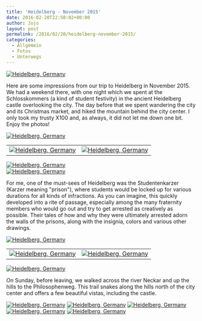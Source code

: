 ```yaml
---
title: 'Heidelberg - November 2015'
date: 2016-02-20T22:50:02+00:00
author: Jojo
layout: post
permalink: /2016/02/20/heidelberg-november-2015/
categories:
  - Allgemein
  - Fotos
  - Unterwegs
---
```

<div class="img aligncenter">
<a href="https://www.flickr.com/photos/heipei/23066938894/in/photostream" title="Heidelberg, Germany"><img src="https://farm1.staticflickr.com/623/23066938894_06dc7cc6ca_b.jpg" alt="Heidelberg, Germany"></a>
</div>

<p>
Here are some impressions from our trip to Heidelberg in November 2015. We had
a weekend there, with one night which we spent at the Schlosskommers (a kind of
student festivity) in the ancient Heidelberg castle overlooking the city.  The
day before that we spent wandering the city and its Christmas market, and hiked
the mountain behind the city center. I only took my trusty X100 and, as always,
it did not let me down one bit. Enjoy the photos!
</p>

<div class="img aligncenter">
<div>
<a href="https://www.flickr.com/photos/heipei/23414372512/in/photostream" title="Heidelberg, Germany"><img src="https://farm1.staticflickr.com/697/23414372512_917ba3e5c4_b.jpg" alt="Heidelberg, Germany"></a>
</div>
<table>
<tr><td><a href="https://www.flickr.com/photos/heipei/23587492396/in/photostream" title="Heidelberg, Germany"><img src="https://farm1.staticflickr.com/746/23587492396_1b8525d448_c.jpg" alt="Heidelberg, Germany"></a>
</td><td><a href="https://www.flickr.com/photos/heipei/23028600994/in/photostream" title="Heidelberg, Germany"><img src="https://farm6.staticflickr.com/5742/23028600994_21d9dfe951_c.jpg" alt="Heidelberg, Germany"></a>
</td>
</tr>
</table>
<div>
<a href="https://www.flickr.com/photos/heipei/23531182061/in/photostream" title="Heidelberg, Germany"><img src="https://farm6.staticflickr.com/5636/23531182061_89b50ff0fd_b.jpg" alt="Heidelberg, Germany"></a>
</div>
<a href="https://www.flickr.com/photos/heipei/23455713940/" title="Heidelberg, Germany"><img src="https://farm1.staticflickr.com/632/23455713940_c48708e9ce_b.jpg" alt="Heidelberg, Germany"></a>

</div>

<p>
For me, one of the must-sees of Heidelberg was the Studentenkarzer (Karzer
meaning "prison"), where students would be locked up for various durations for
all kinds of infractions. As you can imagine, this quickly developed into a
rite of passage, especially among the many fraternity members who would go out
and try to get arrested as creatively as possible. Their tales of how and why
they were ultimately arrested adorn the walls of the prisons, along with the
insignia, colors and various other drawings.
</p>

<div class="img aligncenter">
<div>
<a href="https://www.flickr.com/photos/heipei/23295413600/in/photostream" title="Heidelberg, Germany"><img src="https://farm1.staticflickr.com/717/23295413600_79169ca3fc_b.jpg" alt="Heidelberg, Germany"></a>
</div>
<table><tr><td>
<a href="https://www.flickr.com/photos/heipei/22986526033/in/photostream" title="Heidelberg, Germany"><img src="https://farm1.staticflickr.com/675/22986526033_7cc13000e2_c.jpg" alt="Heidelberg, Germany"></a>
</td><td>
<a href="https://www.flickr.com/photos/heipei/23288811669/in/photostream" title="Heidelberg, Germany"><img src="https://farm1.staticflickr.com/698/23288811669_1c583d9efa_c.jpg" alt="Heidelberg, Germany"></a>
</td></tr></table>
<div>
<a href="https://www.flickr.com/photos/heipei/23154899029/in/photostream" title="Heidelberg, Germany"><img src="https://farm6.staticflickr.com/5764/23154899029_c942692b54_b.jpg" alt="Heidelberg, Germany"></a>
</div>
</div>

<p>On Sunday, before leaving, we walked across the river Neckar and up the
hills to the Philosophenweg. This trail snakes along the hills north of the
city center and offers a few beautiful vistas, including the castle.
</p>

<div class="img aligncenter">
<a href="https://www.flickr.com/photos/heipei/23574328611/" title="Heidelberg, Germany"><img src="https://farm1.staticflickr.com/677/23574328611_3d62a076b1_b.jpg" alt="Heidelberg, Germany"></a>
<a href="https://www.flickr.com/photos/heipei/23425483589/" title="Heidelberg, Germany"><img src="https://farm1.staticflickr.com/576/23425483589_4b46025753_b.jpg" alt="Heidelberg, Germany"></a>
<a href="https://www.flickr.com/photos/heipei/23245648939/in/photostream" title="Heidelberg, Germany"><img src="https://farm6.staticflickr.com/5650/23245648939_11ac44ce07_b.jpg" alt="Heidelberg, Germany"></a>
<a href="https://www.flickr.com/photos/heipei/23751401245/in/photostream" title="Heidelberg, Germany"><img src="https://farm6.staticflickr.com/5811/23751401245_6ff5a92a72_b.jpg" alt="Heidelberg, Germany"></a>
<a href="https://www.flickr.com/photos/heipei/23695039205/in/photostream" title="Heidelberg, Germany"><img src="https://farm1.staticflickr.com/725/23695039205_934ed0f4de_b.jpg" alt="Heidelberg, Germany"></a>
</div>
